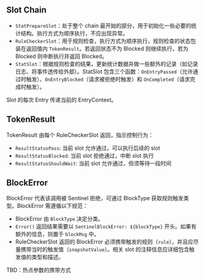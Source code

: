 ## Slot Chain

- `StatPrepareSlot`：处于整个 chain 最开始的部分，用于初始化一些必要的统计结构。执行方式为顺序执行，不应出现异常。
- `RuleCheckerSlot`：用于规则检查，执行方式为顺序执行，规则检查的状态包装在返回值内 `TokenResult`。若返回状态不为 Blocked 则继续执行，若为 Blocked 则中断执行并返回 Blocked。
- `StatSlot`：根据规则检查的结果，更新统计数据并做一些额外的记录（如记录日志、将事件透传给外部）。StatSlot 包含三个函数：`OnEntryPassed`（允许通过时触发）、`OnEntryBlocked`（请求被拒绝时触发）和 `OnCompleted`（请求完成时触发）。

Slot 的每次 Entry 传递当前的 EntryContext。

## TokenResult

TokenResult 由每个 RuleCheckerSlot 返回，指示控制行为：

- `ResultStatusPass`: 当前 slot 允许通过，可以执行后续的 slot
- `ResultStatusBlocked`: 当前 slot 拒绝通过，中断 slot 执行
- `ResultStatusShouldWait`: 当前 slot 允许通过，但须等待一段时间

## BlockError

BlockError 代表该调用被 Sentinel 拒绝，可通过 BlockType 获取规则触发类型。BlockError 需遵循以下规范：

- BlockError 由 `BlockType` 决定分类。
- `Error()` 返回结果需要以 `SentinelBlockError: ${blockType}` 开头。如果有额外的信息，则置于 `blockMsg` 中。
- RuleCheckerSlot 返回的 BlockError 必须携带触发的规则（`rule`），并且应尽量携带当时的触发值（`snapshotValue`）。相关 slot 的注释信息应详细包含触发值的类型和描述。

TBD：热点参数的携带方式